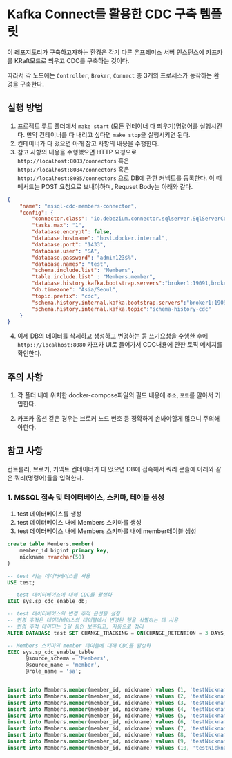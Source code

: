 # Kafka Connect를 활용한 CDC 구축 템플릿

이 레포지토리가 구축하고자하는 환경은 각기 다른 온프레미스 서버 인스턴스에 카프카를 KRaft모드로 띄우고 CDC를 구축하는 것이다.

따라서 각 노드에는 `Controller`, `Broker`, `Connect` 총 3개의 프로세스가 동작하는 환경을 구축한다.

## 실행 방법

1. 프로젝트 루트 폴더에서 `make start` (모든 컨테이너 다 띄우기)명령어를 실행시킨다. 만약 컨테이너를 다 내리고 싶다면 `make stop`을 실행시키면 된다.
2. 컨테이너가 다 떴으면 아래 참고 사항의 내용을 수행한다.
3. 참고 사항의 내용을 수행했으면 HTTP 요청으로 `http://localhost:8083/connectors` 혹은 `http://localhost:8084/connectors` 혹은 `http://localhost:8085/connectors` 으로 DB에 관한 커넥트를 등록한다. 이 때 메서드는 POST 요청으로 보내야하며, Requset Body는 아래와 같다.

```json
{
    "name": "mssql-cdc-members-connector",
    "config": {
        "connector.class": "io.debezium.connector.sqlserver.SqlServerConnector",
        "tasks.max": "1",
        "database.encrypt": false,
        "database.hostname": "host.docker.internal",
        "database.port": "1433",
        "database.user": "SA",
        "database.password": "admin123$%",
        "database.names": "test",
        "schema.include.list": "Members",
        "table.include.list" : "Members.member",
        "database.history.kafka.bootstrap.servers":"broker1:19091,broker2:29092,broker3:39093",
        "db.timezone": "Asia/Seoul",
        "topic.prefix": "cdc",
        "schema.history.internal.kafka.bootstrap.servers":"broker1:19091,broker2:29092,broker3:39093",
        "schema.history.internal.kafka.topic":"schema-history-cdc"
    }
}
```

4. 이제 DB의 데이터를 삭제하고 생성하고 변경하는 등 쓰기요청을 수행한 후에 `http:://localhost:8080` 카프카 UI로 들어가서 CDC내용에 관한 토픽 메세지를 확인한다.



## 주의 사항

1. 각 폴더 내에 위치한 docker-compose파일의 필드 내용에 `주소`, `포트`를 알아서 기입한다.

2. 카프카 옵션 같은 경우는 브로커 노드 번호 등 정확하게 손봐야할게 많으니 주의해야한다.


## 참고 사항

컨트롤러, 브로커, 커넥트 컨테이너가 다 떴으면 DB에 접속해서 쿼리 콘솔에 아래와 같은 쿼리(명령어)들을 입력한다.

### 1. MSSQL 접속 및 데이터베이스, 스키마, 테이블 생성

1. test 데이터베이스를 생성
2. test 데이터베이스 내에 Members 스키마를 생성
3. test 데이터베이스 내에 Members 스키마를 내에 member테이블 생성
```sql
create table Members.member(
    member_id bigint primary key,
    nickname nvarchar(50)
)

-- test 라는 데이터베이스를 사용
USE test;

-- test 데이터베이스에 대해 CDC를 활성화
EXEC sys.sp_cdc_enable_db;

-- test 데이터베이스의 변경 추적 옵션을 설정
-- 변경 추적은 데이터베이스의 테이블에서 변경된 행을 식별하는 데 사용
-- 변경 추적 데이터는 3일 동안 보존되고, 자동으로 정리
ALTER DATABASE test SET CHANGE_TRACKING = ON(CHANGE_RETENTION = 3 DAYS, AUTO_CLEANUP = ON)

-- Members 스키마의 member 테이블에 대해 CDC를 활성화
EXEC sys.sp_cdc_enable_table
      @source_schema = 'Members',
      @source_name = 'member',
      @role_name = 'sa';


insert into Members.member(member_id, nickname) values (1, 'testNickname1');
insert into Members.member(member_id, nickname) values (2, 'testNickname2');
insert into Members.member(member_id, nickname) values (3, 'testNickname3');
insert into Members.member(member_id, nickname) values (4, 'testNickname4');
insert into Members.member(member_id, nickname) values (5, 'testNickname5');
insert into Members.member(member_id, nickname) values (6, 'testNickname6');
insert into Members.member(member_id, nickname) values (7, 'testNickname7');
insert into Members.member(member_id, nickname) values (8, 'testNickname8');
insert into Members.member(member_id, nickname) values (9, 'testNickname9');
insert into Members.member(member_id, nickname) values (10, 'testNickname10');
```
